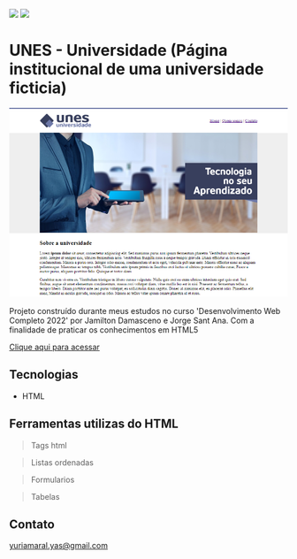 <img src = "https://img.shields.io/badge/HTML5-E34F26?style=for-the-badge&logo=html5&logoColor=white"> <img src = "https://img.shields.io/badge/Udemy-EC5252?style=for-the-badge&logo=Udemy&logoColor=white">

# UNES - Universidade (Página institucional de uma universidade ficticia)

![preview](./.github/preview.png)

Projeto construído durante meus estudos no curso 'Desenvolvimento Web Completo 2022' por Jamilton Damasceno e Jorge Sant Ana. Com a finalidade de praticar os conhecimentos em HTML5


[Clique aqui para acessar](https://yuriamaralsr.github.io/ProjetoUnesHTML/)

##  Tecnologias

- HTML

## Ferramentas utilizas do HTML

> Tags html

> Listas ordenadas

> Formularios

> Tabelas 


[def]: ./.github/preview.png

## Contato

yuriamaral.yas@gmail.com